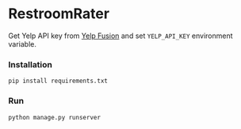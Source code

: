 # RestroomRater

Get Yelp API key from [Yelp Fusion](https://www.yelp.com/fusion) and set ```YELP_API_KEY``` environment variable.

### Installation
```
pip install requirements.txt
```

### Run
```
python manage.py runserver
```
